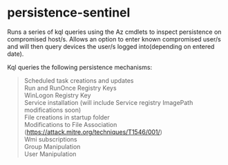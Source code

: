 # persistence-sentinel
Runs a series of kql queries using the Az cmdlets to inspect persistence on compromised host/s. Allows an option to enter known compromised user/s and will then query devices the user/s logged into(depending on entered date).


Kql queries the following persistence mechanisms:<br />
>Scheduled task creations and updates<br />
>Run and RunOnce Registry Keys<br />
>WinLogon Registry Key<br />
>Service installation (will include Service registry ImagePath modifications soon)<br />
>File creations in startup folder<br />
>Modifications to File Association (https://attack.mitre.org/techniques/T1546/001/)<br />
>Wmi subscriptions<br />
>Group Manipulation<br />
>User Manipulation<br />
